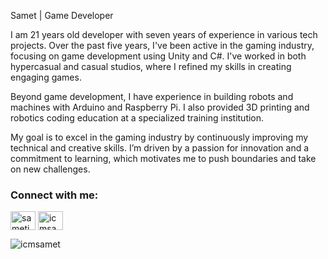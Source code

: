 <!---- 👨‍💻 All of my projects are available at [https://icmsamet.itch.io/](https://icmsamet.itch.io/)--->
Samet | Game Developer

I am 21 years old developer with seven years of experience in various tech projects. Over the past five years, I've been active in the gaming industry, focusing on game development using Unity and C#. I've worked in both hypercasual and casual studios, where I refined my skills in creating engaging games.

Beyond game development, I have experience in building robots and machines with Arduino and Raspberry Pi. I also provided 3D printing and robotics coding education at a specialized training institution.

My goal is to excel in the gaming industry by continuously improving my technical and creative skills. I’m driven by a passion for innovation and a commitment to learning, which motivates me to push boundaries and take on new challenges.

<h3 align="left">Connect with me:</h3>
<p align="left">
<a href="https://linkedin.com/in/sameticim" target="blank"><img align="center" src="https://raw.githubusercontent.com/rahuldkjain/github-profile-readme-generator/master/src/images/icons/Social/linked-in-alt.svg" alt="sameticim" height="30" width="40" /></a>
<a href="https://instagram.com/icmsamet" target="blank"><img align="center" src="https://raw.githubusercontent.com/rahuldkjain/github-profile-readme-generator/master/src/images/icons/Social/instagram.svg" alt="icmsamet" height="30" width="40" /></a>
</p>

<p><img align="center" src="https://github-readme-stats.vercel.app/api/top-langs?username=icmsamet&show_icons=true&locale=en&layout=compact" alt="icmsamet" /></p>
